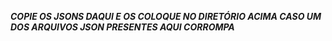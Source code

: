 ***__COPIE OS JSONS DAQUI E OS COLOQUE NO DIRETÓRIO ACIMA
 CASO UM DOS ARQUIVOS JSON PRESENTES AQUI CORROMPA__***